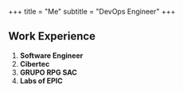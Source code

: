 +++
title = "Me"
subtitle = "DevOps Engineer"
+++

## Work Experience

1. **Software Engineer**
2. **Cibertec**
3. **GRUPO RPG SAC**
4. **Labs of EPIC**
